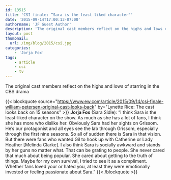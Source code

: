 ```yaml
---
id: 13515
title: 'CSI finale: “Sara is the least-liked character"'
date: '2015-09-14T17:00:13-07:00'
authorname: 'JF Guest Author'
description: 'The original cast members reflect on the highs and lows of starring in the CBS drama'
layout: post
thumbnail:
  url: /img/blog/2015/csi.jpg
categories:
    - 'Jorja Fox'
tags:
    - article
    - csi
    - tv
---
```


The original cast members reflect on the highs and lows of starring in the CBS drama

{{< blockquote source="https://www.ew.com/article/2015/09/14/csi-finale-william-petersen-original-cast-looks-back" by="Lynette Rice: The cast looks back on 15 seasons" >}}
**Jorja Fox** (Sara Sidle): “I think Sara is the least-liked character on the show. As much as she has a lot of fans, I think she has more who dislike her. Obviously Sara had her sights on Grissom. He’s our protagonist and all eyes see the lab through Grissom, especially through the first nine seasons. So all of sudden there is Sara in that vision. But there were fans who wanted Gil to hook up with Catherine or Lady Heather [Melinda Clarke]. I also think Sara is socially awkward and stands by her guns no matter what. That can be grating to people. She never cared that much about being popular. She cared about getting to the truth of things. Maybe for my own survival, I tried to see it as a compliment. Whether fans loved your or hated you, at least they were emotionally invested or feeling passionate about Sara.”
{{< /blockquote >}}
